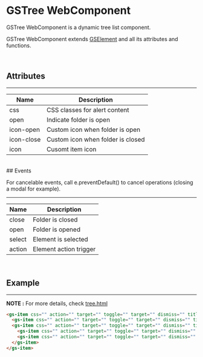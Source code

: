 # GSTree WebComponent

GSTree WebComponent is a dynamic tree list component.

GSTree WebComponent extends [GSElement](../base/GSElement.md) and all its attributes and functions.

<br>

## Attributes 
---

| Name               | Description                                              |
|--------------------|----------------------------------------------------------|
| css                | CSS classes for alert content                            |
| open               | Indicate folder is open                                  | 
| icon-open          | Custom icon when folder is open                          | 
| icon-close         | Custom icon when folder is closed                        | 
| icon               | Cusomt item icon                                         | 

<br>
## Events

For cancelable events, call e.preventDefault() to cancel operations (closing a modal for example).

---
| Name               | Description                                                  |
|--------------------|--------------------------------------------------------------|
| close              | Folder is closed                                             |
| open               | Folder is opened                                             |
| select             | Element is selected                                          |
| action             | Element action trigger                                       |

<br>

## Example
---

**NOTE :** 
For more details, check [tree.html](../../demos/tree.html)

```html
<gs-item css="" action="" target="" toggle="" target="" dismiss="" title="Item 1">
  <gs-item css="" action="" target="" toggle="" target="" dismiss="" title="Item 2"></gs-item>
  <gs-item css="" action="" target="" toggle="" target="" dismiss="" title="Item 3">
    <gs-item css="" action="" target="" toggle="" target="" dismiss="" title="Item 4"></gs-item>
    <gs-item css="" action="" target="" toggle="" target="" dismiss="" title="Item 5"></gs-item>
  </gs-item>        
</gs-item>  
```

